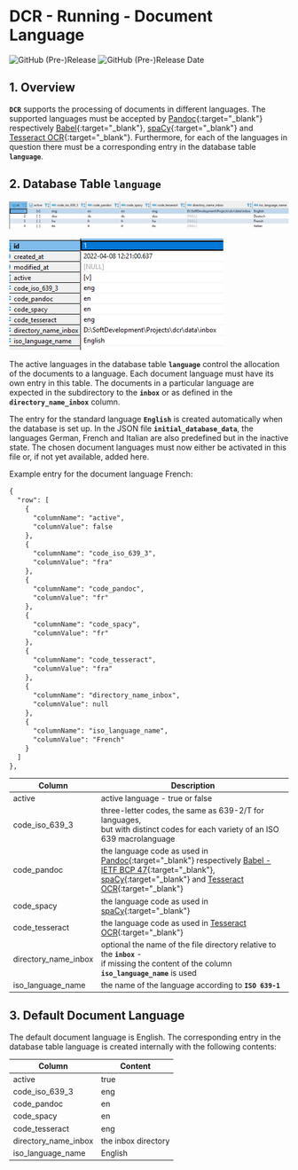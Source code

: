 # DCR - Running - Document Language

![GitHub (Pre-)Release](https://img.shields.io/github/v/release/KonnexionsGmbH/dcr?include_prereleases)
![GitHub (Pre-)Release Date](https://img.shields.io/github/release-date-pre/KonnexionsGmbh/dcr)

## 1. Overview

**`DCR`** supports the processing of documents in different languages. 
The supported languages must be accepted by [Pandoc](https://pandoc.org){:target="_blank"} respectively [Babel](http://mirrors.ctan.org/macros/latex/required/babel/base/babel.pdf){:target="_blank"}, [spaCy](https://spacy.io/usage/models){:target="_blank"} and [Tesseract OCR](https://tesseract-ocr.github.io/tessdoc/Data-Files-in-different-versions.html){:target="_blank"}. 
Furthermore, for each of the languages in question there must be a corresponding entry in the database table **`language`**.

## 2. Database Table **`language`**

![](img/running_document_language_dbt_language_rows.png)

![](img/running_document_language_dbt_language_column.png)

The active languages in the database table **`language`** control the allocation of the documents to a language. 
Each document language must have its own entry in this table. 
The documents in a particular language are expected in the subdirectory to the **`inbox`** or as defined in the **`directory_name_inbox`** column.

The entry for the standard language **`English`** is created automatically when the database is set up. 
In the JSON file **`initial_database_data`**, the languages German, French and Italian are also predefined but in the inactive state. 
The chosen document languages must now either be activated in this file or, if not yet available, added here. 

Example entry for the document language French:

    {
      "row": [
        {
          "columnName": "active",
          "columnValue": false
        },
        {
          "columnName": "code_iso_639_3",
          "columnValue": "fra"
        },
        {
          "columnName": "code_pandoc",
          "columnValue": "fr"
        },
        {
          "columnName": "code_spacy",
          "columnValue": "fr"
        },
        {                                   
          "columnName": "code_tesseract",
          "columnValue": "fra"
        },
        {
          "columnName": "directory_name_inbox",
          "columnValue": null
        },
        {
          "columnName": "iso_language_name",
          "columnValue": "French"
        }
      ]
    },


| Column               | Description                                                                                                                                    |
|----------------------|------------------------------------------------------------------------------------------------------------------------------------------------|
| active               | active language - true or false                                                                                                                |
| code_iso_639_3       | three-letter codes, the same as 639-2/T for languages, <br>but with distinct codes for each variety of an ISO 639 macrolanguage                |
| code_pandoc          | the language code as used in [Pandoc](https://pandoc.org){:target="_blank"} respectively [Babel - IETF BCP 47](http://mirrors.ctan.org/macros/latex/required/babel/base/babel.pdf){:target="_blank"}, [spaCy](https://spacy.io/usage/models){:target="_blank"} and [Tesseract OCR](https://tesseract-ocr.github.io/tessdoc/Data-Files-in-different-versions.html){:target="_blank"}                                 |
| code_spacy           | the language code as used in [spaCy](https://spacy.io/usage/models){:target="_blank"}                                                                                                             |
| code_tesseract       | the language code as used in [Tesseract OCR](https://github.com/tesseract-ocr/tesseract){:target="_blank"}                                                                                                     |
| directory_name_inbox | optional the name of the file directory relative to the **`inbox`** - <br>if missing the content of the column **`iso_language_name`** is used |
| iso_language_name    | the name of the language according to **`ISO 639-1`**                                                                                          |

## 3. Default Document Language

The default document language is English. 
The corresponding entry in the database table language is created internally with the following contents:

| Column               | Content             |
|----------------------|---------------------|
| active               | true                |
| code_iso_639_3       | eng                 |
| code_pandoc          | en                  |
| code_spacy           | en                  |
| code_tesseract       | eng                 |
| directory_name_inbox | the inbox directory |
| iso_language_name    | English             |
